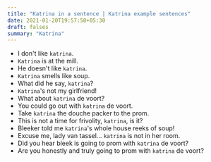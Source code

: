 ```yaml
---
title: "Katrina in a sentence | Katrina example sentences"
date: 2021-01-20T19:57:50+05:30
draft: falses
summary: "Katrina"
---
```

- I don't like `katrina`.
- `Katrina` is at the mill.
- He doesn't like `katrina`.
- `Katrina` smells like soup.
- What did he say, `katrina`?
- `Katrina`'s not my girlfriend!
- What about `katrina` de voort?
- You could go out with `katrina` de voort.
- Take `katrina` the douche packer to the prom.
- This is not a time for frivolity, `katrina`, is it?
- Bleeker told me `katrina`'s whole house reeks of soup!
- Excuse me, lady van tassel... `katrina` is not in her room.
- Did you hear bleek is going to prom with `katrina` de voort?
- Are you honestly and truly going to prom with `katrina` de voort?
                 
